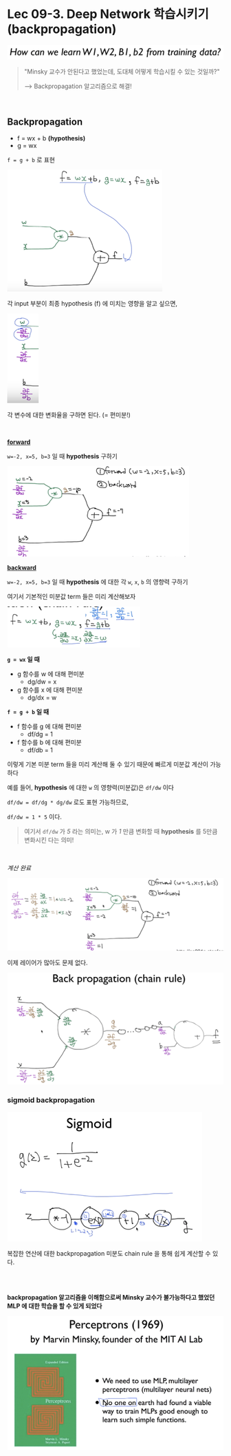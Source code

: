 # Lec 09-3. Deep Network 학습시키기 (backpropagation)

<img src="lec09-3.assets/image-20200314030943534.png" alt="image-20200314030943534" style="zoom:50%;" />

> "Minsky 교수가 안된다고 했었는데, 도대체 어떻게 학습시킬 수 있는 것일까?"
>
> --> Backpropagation 알고리즘으로 해결!

<br>

## Backpropagation

- f = wx + b  **(hypothesis)**
- g = wx

`f = g + b` 로 표현 

<img src="lec09-3.assets/image-20200314031432713.png" alt="image-20200314031432713" style="zoom:50%;" />



각 input 부분이 최종 hypothesis (f) 에 미치는 영향을 알고 싶으면,

<img src="lec09-3.assets/image-20200314031633045.png" alt="image-20200314031633045" style="zoom:50%;" />

각 변수에 대한 변화율을 구하면 된다. (= 편미분!)

<br>

**<u>forward</u>**

`w=-2, x=5, b=3` 일 때 **hypothesis** 구하기

<img src="lec09-3.assets/image-20200314031938061.png" alt="image-20200314031938061" style="zoom:50%;" />

<br>

**<u>backward</u>**

`w=-2, x=5, b=3` 일 때 **hypothesis** 에 대한 각 `w`, `x`, `b` 의 영향력 구하기



여기서 기본적인 미분값 term 들은 미리 계산해보자

<img src="lec09-3.assets/image-20200314032208352.png" alt="image-20200314032208352" style="zoom:50%;" />

**`g = wx` 일 때**

- g 함수를 w 에 대해 편미분
  - dg/dw = x
- g 함수를 x 에 대해 편미분
  - dg/dx = w

**`f = g + b` 일 때**

- f 함수를 g 에 대해 편미분
  - df/dg = 1
- f 함수를 b 에 대해 편미분
  - df/db = 1

이렇게 기본 미분 term 들을 미리 계산해 둘 수 있기 때문에 빠르게 미분값 계산이 가능하다





예를 들어, **hypothesis** 에 대한 `w` 의 영향력(미분값)은 `df/dw` 이다

`df/dw = df/dg * dg/dw` 로도 표현 가능하므로,

`df/dw = 1 * 5` 이다.

> 여기서 `df/dw` 가 *5* 라는 의미는, w 가 *1* 만큼 변화할 때 **hypothesis** 를 5만큼 변화시킨 다는 의미!



<br>

*계산 완료*

<img src="lec09-3.assets/image-20200314033546851.png" alt="image-20200314033546851" style="zoom:50%;" />

<br>

이제 레이어가 많아도 문제 없다.

<img src="lec09-3.assets/image-20200314035221748.png" alt="image-20200314035221748" style="zoom:50%;" />

<br>

### sigmoid backpropagation

<img src="lec09-3.assets/image-20200314035750944.png" alt="image-20200314035750944" style="zoom:50%;" />

복잡한 연산에 대한 backpropagation 미분도 chain rule 을 통해 쉽게 계산할 수 있다.

<br>

<br>

**backpropagation 알고리즘을 이해함으로써 Minsky 교수가 불가능하다고 했었던 MLP 에 대한 학습을 할 수 있게 되었다**

<img src="lec09-3.assets/image-20200314040145812.png" alt="image-20200314040145812" style="zoom:50%;" />

